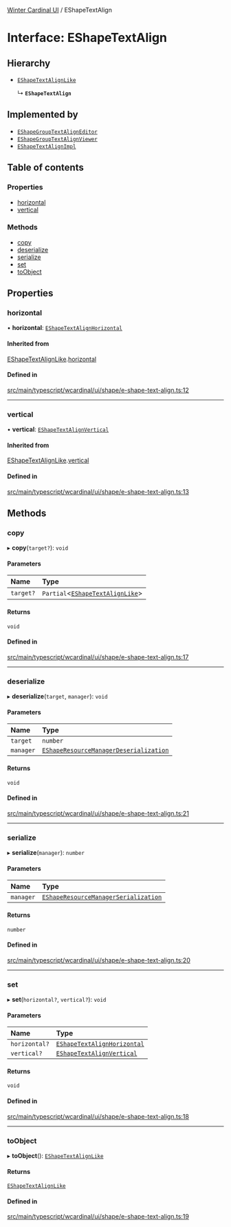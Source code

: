 [Winter Cardinal UI](../README.md) / EShapeTextAlign

# Interface: EShapeTextAlign

## Hierarchy

- [`EShapeTextAlignLike`](EShapeTextAlignLike.md)

  ↳ **`EShapeTextAlign`**

## Implemented by

- [`EShapeGroupTextAlignEditor`](../classes/EShapeGroupTextAlignEditor.md)
- [`EShapeGroupTextAlignViewer`](../classes/EShapeGroupTextAlignViewer.md)
- [`EShapeTextAlignImpl`](../classes/EShapeTextAlignImpl.md)

## Table of contents

### Properties

- [horizontal](EShapeTextAlign.md#horizontal)
- [vertical](EShapeTextAlign.md#vertical)

### Methods

- [copy](EShapeTextAlign.md#copy)
- [deserialize](EShapeTextAlign.md#deserialize)
- [serialize](EShapeTextAlign.md#serialize)
- [set](EShapeTextAlign.md#set)
- [toObject](EShapeTextAlign.md#toobject)

## Properties

### horizontal

• **horizontal**: [`EShapeTextAlignHorizontal`](../README.md#eshapetextalignhorizontal)

#### Inherited from

[EShapeTextAlignLike](EShapeTextAlignLike.md).[horizontal](EShapeTextAlignLike.md#horizontal)

#### Defined in

[src/main/typescript/wcardinal/ui/shape/e-shape-text-align.ts:12](https://github.com/winter-cardinal/winter-cardinal-ui/blob/v0.154.0/src/main/typescript/wcardinal/ui/shape/e-shape-text-align.ts#L12)

___

### vertical

• **vertical**: [`EShapeTextAlignVertical`](../README.md#eshapetextalignvertical)

#### Inherited from

[EShapeTextAlignLike](EShapeTextAlignLike.md).[vertical](EShapeTextAlignLike.md#vertical)

#### Defined in

[src/main/typescript/wcardinal/ui/shape/e-shape-text-align.ts:13](https://github.com/winter-cardinal/winter-cardinal-ui/blob/v0.154.0/src/main/typescript/wcardinal/ui/shape/e-shape-text-align.ts#L13)

## Methods

### copy

▸ **copy**(`target?`): `void`

#### Parameters

| Name | Type |
| :------ | :------ |
| `target?` | `Partial`<[`EShapeTextAlignLike`](EShapeTextAlignLike.md)\> |

#### Returns

`void`

#### Defined in

[src/main/typescript/wcardinal/ui/shape/e-shape-text-align.ts:17](https://github.com/winter-cardinal/winter-cardinal-ui/blob/v0.154.0/src/main/typescript/wcardinal/ui/shape/e-shape-text-align.ts#L17)

___

### deserialize

▸ **deserialize**(`target`, `manager`): `void`

#### Parameters

| Name | Type |
| :------ | :------ |
| `target` | `number` |
| `manager` | [`EShapeResourceManagerDeserialization`](../classes/EShapeResourceManagerDeserialization.md) |

#### Returns

`void`

#### Defined in

[src/main/typescript/wcardinal/ui/shape/e-shape-text-align.ts:21](https://github.com/winter-cardinal/winter-cardinal-ui/blob/v0.154.0/src/main/typescript/wcardinal/ui/shape/e-shape-text-align.ts#L21)

___

### serialize

▸ **serialize**(`manager`): `number`

#### Parameters

| Name | Type |
| :------ | :------ |
| `manager` | [`EShapeResourceManagerSerialization`](../classes/EShapeResourceManagerSerialization.md) |

#### Returns

`number`

#### Defined in

[src/main/typescript/wcardinal/ui/shape/e-shape-text-align.ts:20](https://github.com/winter-cardinal/winter-cardinal-ui/blob/v0.154.0/src/main/typescript/wcardinal/ui/shape/e-shape-text-align.ts#L20)

___

### set

▸ **set**(`horizontal?`, `vertical?`): `void`

#### Parameters

| Name | Type |
| :------ | :------ |
| `horizontal?` | [`EShapeTextAlignHorizontal`](../README.md#eshapetextalignhorizontal) |
| `vertical?` | [`EShapeTextAlignVertical`](../README.md#eshapetextalignvertical) |

#### Returns

`void`

#### Defined in

[src/main/typescript/wcardinal/ui/shape/e-shape-text-align.ts:18](https://github.com/winter-cardinal/winter-cardinal-ui/blob/v0.154.0/src/main/typescript/wcardinal/ui/shape/e-shape-text-align.ts#L18)

___

### toObject

▸ **toObject**(): [`EShapeTextAlignLike`](EShapeTextAlignLike.md)

#### Returns

[`EShapeTextAlignLike`](EShapeTextAlignLike.md)

#### Defined in

[src/main/typescript/wcardinal/ui/shape/e-shape-text-align.ts:19](https://github.com/winter-cardinal/winter-cardinal-ui/blob/v0.154.0/src/main/typescript/wcardinal/ui/shape/e-shape-text-align.ts#L19)
